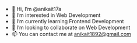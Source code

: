 - 👋 Hi, I’m @anikait17a
- 👀 I’m interested in Web Development
- 🌱 I’m currently learning Frontend Development
- 💞️ I’m looking to collaborate on Web Development
- 📫 You can contact me at anikait1892@gmail.com

<!---
anikait17a/anikait17a is a ✨ special ✨ repository because its `README.md` (this file) appears on your GitHub profile.
You can click the Preview link to take a look at your changes.
--->
